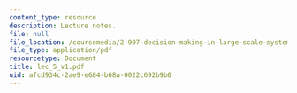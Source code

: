 ```yaml
---
content_type: resource
description: Lecture notes.
file: null
file_location: /coursemedia/2-997-decision-making-in-large-scale-systems-spring-2004/afcd934c2ae9e684b68a0022c692b9b0_lec_5_v1.pdf
file_type: application/pdf
resourcetype: Document
title: lec_5_v1.pdf
uid: afcd934c-2ae9-e684-b68a-0022c692b9b0
---
```

